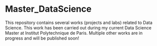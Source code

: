 # Master_DataScience

This repository contains several works (projects and labs) related to Data Science. This work has been carried out during my current Data Science Master at Institut Polytechnique de Paris. 
Multiple other works are in progress and will be published soon!
